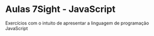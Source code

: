 # Aulas 7Sight - JavaScript

Exercícios com o intuito de apresentar a linguagem de programação JavaScript 